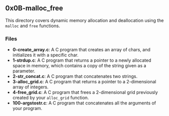 ## 0x0B-malloc_free

This directory covers dynamic memory allocation and deallocation using the `malloc` and `free` functions.

### Files
- **0-create_array.c**: A C program that creates an array of chars, and initializes it with a specific char.
- **1-strdup.c**: A C program that returns a pointer to a newly allocated space in memory, which contains a copy of the string given as a parameter.
- **2-str_concat.c**: A C program that concatenates two strings.
- **3-alloc_grid.c**: A C program that returns a pointer to a 2-dimensional array of integers.
- **4-free_grid.c**: A C program that frees a 2-dimensional grid previously created by your `alloc_grid` function.
- **100-argstostr.c**: A C program that concatenates all the arguments of your program.

